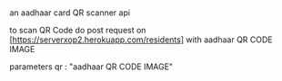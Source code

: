 # 
an aadhaar card QR scanner api

to scan QR Code do post request on [https://serverxop2.herokuapp.com/residents] with aadhaar QR CODE IMAGE

parameters 
 qr : "aadhaar QR CODE IMAGE"
